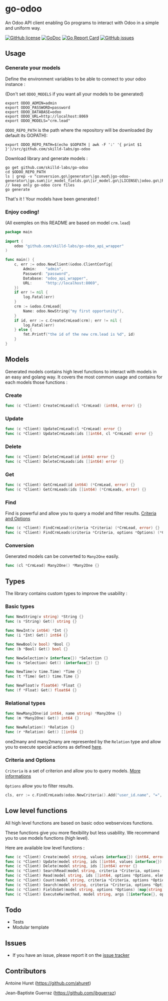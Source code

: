 # go-odoo

An Odoo API client enabling Go programs to interact with Odoo in a simple and uniform way.

[![GitHub license](https://img.shields.io/github/license/skilld-labs/go-odoo.svg)](https://github.com/skilld-labs/go-odoo/blob/master/LICENSE)
[![GoDoc](https://godoc.org/github.com/skilld-labs/go-odoo?status.svg)](https://pkg.go.dev/github.com/skilld-labs/go-odoo?tab=doc)
[![Go Report Card](https://goreportcard.com/badge/github.com/skilld-labs/go-odoo)](https://goreportcard.com/report/github.com/skilld-labs/go-odoo)
[![GitHub issues](https://img.shields.io/github/issues/skilld-labs/go-odoo.svg)](https://github.com/skilld-labs/go-odoo/issues)

## Usage

### Generate your models


Define the environment variables to be able to connect to your odoo instance :

(Don't set `ODOO_MODELS` if you want all your models to be generated)

```
export ODOO_ADMIN=admin
export ODOO_PASSWORD=password
export ODOO_DATABASE=odoo
export ODOO_URL=http://localhost:8069
export ODOO_MODELS="crm.lead"
```

`ODOO_REPO_PATH` is the path where the repository will be downloaded (by default its GOPATH):
```
export ODOO_REPO_PATH=$(echo $GOPATH | awk -F ':' '{ print $1 }')/src/github.com/skilld-labs/go-odoo
```

Download library and generate models :
```
go get github.com/skilld-labs/go-odoo
cd $ODOO_REPO_PATH
ls | grep -v "conversion.go\|generator\|go.mod\|go-odoo-generator\|go.sum\|ir_model_fields.go\|ir_model.go\|LICENSE\|odoo.go\|README.md\|types.go\|version.go" // keep only go-odoo core files
go generate
```

That's it ! Your models have been generated !

### Enjoy coding!

(All exemples on this README are based on model `crm.lead`)

```go
package main
	
import (
	odoo "github.com/skilld-labs/go-odoo_api_wrapper"
)

func main() {
	c, err := odoo.NewClient(&odoo.ClientConfig{
		Admin:    "admin",
		Password: "password",
		Database: "odoo_api_wrapper",
		URL:      "http://localhost:8069",
	})
	if err != nil {
		log.Fatal(err)
	}
	crm := &odoo.CrmLead{
		Name: odoo.NewString("my first opportunity"),
	}
	if id, err := c.CreateCrmLead(crm); err != nil {
		log.Fatal(err)
	} else {
		fmt.Printf("the id of the new crm.lead is %d", id)
	}
}
```

## Models

Generated models contains high level functions to interact with models in an easy and golang way.
It covers the most common usage and contains for each models those functions :

### Create
```go
func (c *Client) CreateCrmLead(cl *CrmLead) (int64, error) {}
```

### Update
```go
func (c *Client) UpdateCrmLead(cl *CrmLead) error {}
func (c *Client) UpdateCrmLeads(ids []int64, cl *CrmLead) error {}
```

### Delete
```go
func (c *Client) DeleteCrmLead(id int64) error {}
func (c *Client) DeleteCrmLeads(ids []int64) error {}
```

### Get
```go
func (c *Client) GetCrmLead(id int64) (*CrmLead, error) {}
func (c *Client) GetCrmLeads(ids []int64) (*CrmLeads, error) {}
```

### Find
Find is powerful and allow you to query a model and filter results. [Criteria and Options](#criteria-and-options)

```go
func (c *Client) FindCrmLead(criteria *Criteria) (*CrmLead, error) {}
func (c *Client) FindCrmLeads(criteria *Criteria, options *Options) (*CrmLeads, error) {}
```

### Conversion
Generated models can be converted to `Many2One` easily.
```go
func (cl *CrmLead) Many2One() *Many2One {}
```

## Types

The library contains custom types to improve the usability :

### Basic types

```go
func NewString(v string) *String {}
func (s *String) Get() string {}

func NewInt(v int64) *Int {}
func (i *Int) Get() int64 {}

func NewBool(v bool) *Bool {}
func (b *Bool) Get() bool {}

func NewSelection(v interface{}) *Selection {}
func (s *Selection) Get() (interface{}) {}

func NewTime(v time.Time) *Time {}
func (t *Time) Get() time.Time {}

func NewFloat(v float64) *Float {}
func (f *Float) Get() float64 {}
```

### Relational types

```go
func NewMany2One(id int64, name string) *Many2One {}
func (m *Many2One) Get() int64 {}

func NewRelation() *Relation {}
func (r *Relation) Get() []int64 {}
```
one2many and many2many are represented by the `Relation` type and allow you to execute special actions as defined [here](https://www.odoo.com/documentation/13.0/reference/orm.html#odoo.models.Model.write).

### Criteria and Options

`Criteria` is a set of criterion and allow you to query models. [More informations](https://www.odoo.com/documentation/13.0/reference/orm.html#search-domains)

`Options` allow you to filter results.

```go
cls, err := c.FindCrmLeads(odoo.NewCriteria().Add("user_id.name", "=", "John Doe"), odoo.NewOptions().Limit(2))
```

## Low level functions

All high level functions are based on basic odoo webservices functions. 

These functions give you more flexibility but less usability. We recommand you to use models functions (high level).

Here are available low level functions :

```go
func (c *Client) Create(model string, values interface{}) (int64, error) {}
func (c *Client) Update(model string, ids []int64, values interface{}) error {}
func (c *Client) Delete(model string, ids []int64) error {}
func (c *Client) SearchRead(model string, criteria *Criteria, options *Options, elem interface{}) error {}
func (c *Client) Read(model string, ids []int64, options *Options, elem interface{}) error {}
func (c *Client) Count(model string, criteria *Criteria, options *Options) (int64, error) {}
func (c *Client) Search(model string, criteria *Criteria, options *Options) ([]int64, error) {}
func (c *Client) FieldsGet(model string, options *Options) (map[string]interface{}, error) {}
func (c *Client) ExecuteKw(method, model string, args []interface{}, options *Options) (interface{}, error) {}
```

## Todo

- Tests
- Modular template

## Issues

- If you have an issue, please report it on the [issue tracker](https://github.com/skilld-labs/go-odoo/issues)

## Contributors

Antoine Huret (https://github.com/ahuret)

Jean-Baptiste Guerraz (https://github.com/jbguerraz)
